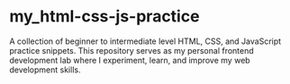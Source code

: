 # my_html-css-js-practice
A collection of beginner to intermediate level HTML, CSS, and JavaScript practice snippets. This repository serves as my personal frontend development lab where I experiment, learn, and improve my web development skills.
